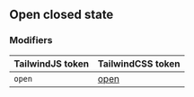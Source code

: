 ## Open closed state

### Modifiers

| TailwindJS token | TailwindCSS token |
| ----- | ----- |
| `open` | [open](https://tailwindcss.com/docs/hover-focus-and-other-states#open-closed-state) |